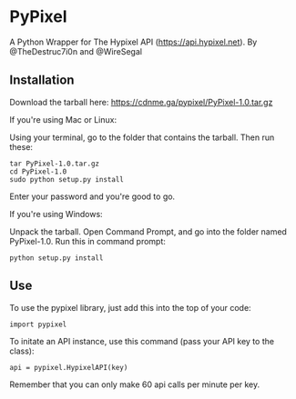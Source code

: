 PyPixel
=======

A Python Wrapper for The Hypixel API (https://api.hypixel.net). By @TheDestruc7i0n and @WireSegal



Installation
------------

Download the tarball here: https://cdnme.ga/pypixel/PyPixel-1.0.tar.gz

If you're using Mac or Linux:

Using your terminal, go to the folder that contains the tarball. Then run these:
```
tar PyPixel-1.0.tar.gz
cd PyPixel-1.0
sudo python setup.py install
```
Enter your password and you're good to go.



If you're using Windows:

Unpack the tarball. Open Command Prompt, and go into the folder named PyPixel-1.0.
Run this in command prompt:
```
python setup.py install
```


Use
---

To use the pypixel library, just add this into the top of your code:

```
import pypixel
```

To initate an API instance, use this command (pass your API key to the class):

```
api = pypixel.HypixelAPI(key)
```

Remember that you can only make 60 api calls per minute per key.
